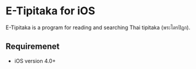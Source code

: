 E-Tipitaka for iOS
==================

E-Tipitaka is a program for reading and searching Thai tipitaka (พระไตรปิฎก).

Requiremenet
------------
* iOS version 4.0+

